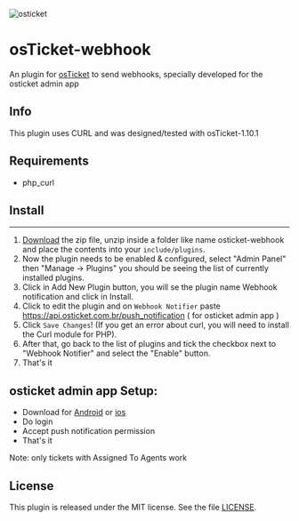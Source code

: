 ![osticket](https://demo.osticket.com.br/scp/images/ost-logo.png)

osTicket-webhook
==============
An plugin for [osTicket](https://osticket.com) to send webhooks, specially developed for the osticket admin app

Info
------
This plugin uses CURL and was designed/tested with osTicket-1.10.1

## Requirements
- php_curl

## Install
--------
1. [Download](https://github.com/luispimenta/osticket-webhook/releases/latest) the zip file, unzip inside a folder like name osticket-webhook and place the contents into your `include/plugins`.
2. Now the plugin needs to be enabled & configured, select "Admin Panel" then "Manage -> Plugins" you should be seeing the list of currently installed plugins.
3. Click in Add New Plugin button, you will se the plugin name Webhook notification and click in Install.
4. Click to edit the plugin and on `Webhook Notifier` paste https://api.osticket.com.br/push_notification ( for osticket admin app )
5. Click `Save Changes`! (If you get an error about curl, you will need to install the Curl module for PHP).
6. After that, go back to the list of plugins and tick the checkbox next to "Webhook Notifier" and select the "Enable" button.
7. That's it

## osticket admin app Setup:
- Download for [Android](https://play.google.com/store/apps/details?id=br.com.osticket.admin) or [ios](https://apps.apple.com/us/app/osticket-admin/id1605243534)
- Do login
- Accept push notification permission
- That's it

Note: only tickets with Assigned To Agents work

## License

This plugin is released under the MIT license. See the file [LICENSE](LICENSE).
